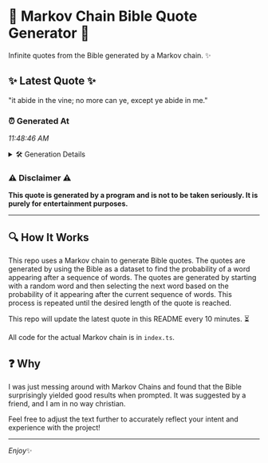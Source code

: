 # 📖 Markov Chain Bible Quote Generator 📖

Infinite quotes from the Bible generated by a Markov chain. ✨

## ✨ Latest Quote ✨
"it abide in the vine; no more can ye, except ye abide in me."

### ⏰ Generated At
*11:48:46 AM*

<details>
    <summary>🛠️ Generation Details</summary>
    <p>
        <strong>🌱 Seed:</strong> it<br>
        <strong>🔄 Iterations:</strong> 13<br>
        <strong>📜 Context History:</strong><br>[ it ]: abide<br>[ it, abide ]: in<br>[ it, abide, in ]: the<br>[ it, abide, in, the ]: vine;<br>[ it, abide, in, the, vine; ]: no<br>[ it, abide, in, the, vine;, no ]: more<br>[ abide, in, the, vine;, no, more ]: can<br>[ in, the, vine;, no, more, can ]: ye,<br>[ the, vine;, no, more, can, ye, ]: except<br>[ vine;, no, more, can, ye,, except ]: ye<br>[ no, more, can, ye,, except, ye ]: abide<br>[ more, can, ye,, except, ye, abide ]: in<br>[ can, ye,, except, ye, abide, in ]: me.<br>
    </p>
</details>

### ⚠️ Disclaimer ⚠️
**This quote is generated by a program and is not to be taken seriously. It is purely for entertainment purposes.**

---

## 🔍 How It Works

This repo uses a Markov chain to generate Bible quotes. The quotes are generated by using the Bible as a dataset to find the probability of a word appearing after a sequence of words. The quotes are generated by starting with a random word and then selecting the next word based on the probability of it appearing after the current sequence of words. This process is repeated until the desired length of the quote is reached.

This repo will update the latest quote in this README every 10 minutes. ⏳

All code for the actual Markov chain is in `index.ts`.

## ❓ Why

I was just messing around with Markov Chains and found that the Bible surprisingly yielded good results when prompted. 
It was suggested by a friend, and I am in no way christian.

Feel free to adjust the text further to accurately reflect your intent and experience with the project!

---

*Enjoy*✨
